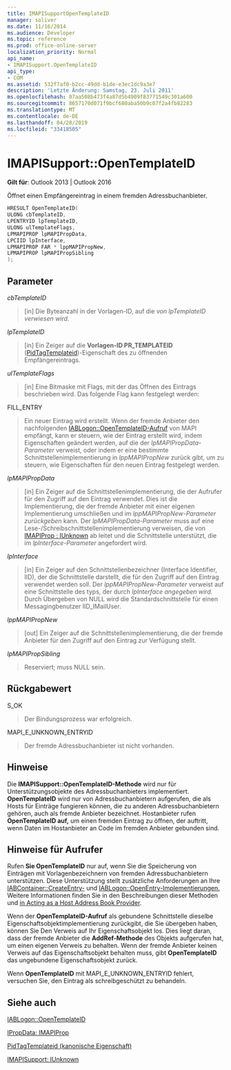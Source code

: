 ```yaml
---
title: IMAPISupportOpenTemplateID
manager: soliver
ms.date: 11/16/2014
ms.audience: Developer
ms.topic: reference
ms.prod: office-online-server
localization_priority: Normal
api_name:
- IMAPISupport.OpenTemplateID
api_type:
- COM
ms.assetid: 532f7af0-b2cc-49dd-b1de-e3ec1dc9a3e7
description: 'Letzte Änderung: Samstag, 23. Juli 2011'
ms.openlocfilehash: 07aa508b473f4a87d5b4909f83771549c301a600
ms.sourcegitcommit: 8657170d071f9bcf680aba50b9c07f2a4fb82283
ms.translationtype: MT
ms.contentlocale: de-DE
ms.lasthandoff: 04/28/2019
ms.locfileid: "33418505"
---
```

# <a name="imapisupportopentemplateid"></a>IMAPISupport::OpenTemplateID

  
  
**Gilt für**: Outlook 2013 | Outlook 2016 
  
Öffnet einen Empfängereintrag in einem fremden Adressbuchanbieter.
  
```cpp
HRESULT OpenTemplateID(
ULONG cbTemplateID,
LPENTRYID lpTemplateID,
ULONG ulTemplateFlags,
LPMAPIPROP lpMAPIPropData,
LPCIID lpInterface,
LPMAPIPROP FAR * lppMAPIPropNew,
LPMAPIPROP lpMAPIPropSibling
);
```

## <a name="parameters"></a>Parameter

 _cbTemplateID_
  
> [in] Die Byteanzahl in der Vorlagen-ID, auf die _von lpTemplateID verwiesen wird._ 
    
 _lpTemplateID_
  
> [in] Ein Zeiger auf die **Vorlagen-ID PR_TEMPLATEID** ([PidTagTemplateid](pidtagtemplateid-canonical-property.md))-Eigenschaft des zu öffnenden Empfängereintrags.
    
 _ulTemplateFlags_
  
> [in] Eine Bitmaske mit Flags, mit der das Öffnen des Eintrags beschrieben wird. Das folgende Flag kann festgelegt werden:
    
FILL_ENTRY 
  
> Ein neuer Eintrag wird erstellt. Wenn der fremde Anbieter den nachfolgenden [IABLogon::OpenTemplateID-Aufruf](iablogon-opentemplateid.md) von MAPI empfängt, kann er steuern, wie der Eintrag erstellt wird, indem Eigenschaften geändert werden, auf die der  _lpMAPIPropData-Parameter_ verweist, oder indem er eine bestimmte Schnittstellenimplementierung in  _lppMAPIPropNew_ zurück gibt, um zu steuern, wie Eigenschaften für den neuen Eintrag festgelegt werden. 
    
 _lpMAPIPropData_
  
> [in] Ein Zeiger auf die Schnittstellenimplementierung, die der Aufrufer für den Zugriff auf den Eintrag verwendet. Dies ist die Implementierung, die der fremde Anbieter mit einer eigenen Implementierung umschließen und im  _lppMAPIPropNew-Parameter zurückgeben_ kann. Der  _lpMAPIPropData-Parameter_ muss auf eine Lese-/Schreibschnittstellenimplementierung verweisen, die von [IMAPIProp : IUnknown](imapipropiunknown.md) ab leitet und die Schnittstelle unterstützt, die im  _lpInterface-Parameter_ angefordert wird. 
    
 _lpInterface_
  
> [in] Ein Zeiger auf den Schnittstellenbezeichner (Interface Identifier, IID), der die Schnittstelle darstellt, die für den Zugriff auf den Eintrag verwendet werden soll. Der _lppMAPIPropNew-Parameter_ verweist auf eine Schnittstelle des typs, der durch _lpInterface angegeben wird._ Durch Übergeben von NULL wird die Standardschnittstelle für einen Messagingbenutzer IID_IMailUser. 
    
 _lppMAPIPropNew_
  
> [out] Ein Zeiger auf die Schnittstellenimplementierung, die der fremde Anbieter für den Zugriff auf den Eintrag zur Verfügung stellt.
    
 _lpMAPIPropSibling_
  
> Reserviert; muss NULL sein.
    
## <a name="return-value"></a>Rückgabewert

S_OK 
  
> Der Bindungsprozess war erfolgreich.
    
MAPI_E_UNKNOWN_ENTRYID 
  
> Der fremde Adressbuchanbieter ist nicht vorhanden.
    
## <a name="remarks"></a>Hinweise

Die **IMAPISupport::OpenTemplateID-Methode** wird nur für Unterstützungsobjekte des Adressbuchanbieters implementiert. **OpenTemplateID** wird nur von Adressbuchanbietern aufgerufen, die als Hosts für Einträge fungieren können, die zu anderen Adressbuchanbietern gehören, auch als fremde Anbieter bezeichnet. Hostanbieter rufen **OpenTemplateID auf,** um einen fremden Eintrag zu öffnen, der auftritt, wenn Daten im Hostanbieter an Code im fremden Anbieter gebunden sind. 
  
## <a name="notes-to-callers"></a>Hinweise für Aufrufer

Rufen **Sie OpenTemplateID** nur auf, wenn Sie die Speicherung von Einträgen mit Vorlagenbezeichnern von fremden Adressbuchanbietern unterstützen. Diese Unterstützung stellt zusätzliche Anforderungen an Ihre [IABContainer::CreateEntry-](iabcontainer-createentry.md) und [IABLogon::OpenEntry-Implementierungen.](iablogon-openentry.md) Weitere Informationen finden Sie in den Beschreibungen dieser Methoden und [in Acting as a Host Address Book Provider](acting-as-a-host-address-book-provider.md).
  
Wenn der **OpenTemplateID-Aufruf** als gebundene Schnittstelle dieselbe Eigenschaftsobjektimplementierung zurückgibt, die Sie übergeben haben, können Sie Den Verweis auf Ihr Eigenschaftsobjekt los. Dies liegt daran, dass der fremde Anbieter die **AddRef-Methode** des Objekts aufgerufen hat, um einen eigenen Verweis zu behalten. Wenn der fremde Anbieter keinen Verweis auf das Eigenschaftsobjekt behalten muss, gibt **OpenTemplateID** das ungebundene Eigenschaftsobjekt zurück. 
  
Wenn **OpenTemplateID** mit MAPI_E_UNKNOWN_ENTRYID fehlert, versuchen Sie, den Eintrag als schreibgeschützt zu behandeln. 
  
## <a name="see-also"></a>Siehe auch



[IABLogon::OpenTemplateID](iablogon-opentemplateid.md)
  
[IPropData: IMAPIProp](ipropdataimapiprop.md)
  
[PidTagTemplateid (kanonische Eigenschaft)](pidtagtemplateid-canonical-property.md)
  
[IMAPISupport: IUnknown](imapisupportiunknown.md)

